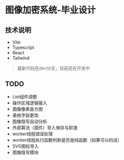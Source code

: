 # 图像加密系统-毕业设计

## 技术说明

- Vite
- Typescript
- React
- Tailwind

> 最新代码在dev分支，目前还在开发中

## TODO
* List组件调整
* 操作区域逻辑接入
* 图像像素直方图
* 表格字段更改
* 图像隐写自动分析
* 外部算法（插件）导入保存与卸渣
* worker线程错误处理
* worker线程执行函数判断是否是纯函数（如果可以的话）
* SVG图标导入
* 图像隐写模块
